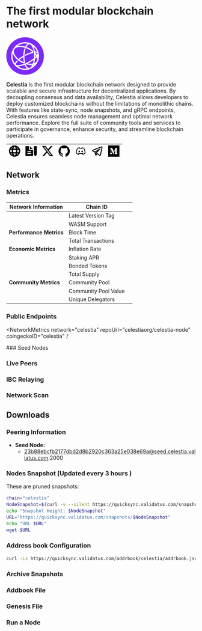 # The first modular blockchain network

![celestia-icon](../hidden-assets/svg/celestia-icon.svg)

**Celestia** is the first modular blockchain network designed to provide scalable and secure infrastructure for decentralized applications. By decoupling consensus and data availability, Celestia allows developers to deploy customized blockchains without the limitations of monolithic chains. With features like state-sync, node snapshots, and gRPC endpoints, Celestia ensures seamless node management and optimal network performance. Explore the full suite of community tools and services to participate in governance, enhance security, and streamline blockchain operations.



| [![www](../hidden-assets/icons/website-icon-15px.svg)](https://celestia.org) | [![docs](../hidden-assets/icons/docs-icon-15px.svg)](https://celestia.org/learn/) | [![x-icon-15px](../hidden-assets/icons/x-icon-15px.svg)](https://twitter.com/CelestiaOrg) | [![github-icon-15px](../hidden-assets/icons/github-icon-15px.svg)](https://github.com/celestiaorg/celestia-node) | [![discord-icon-15px-15px](../hidden-assets/icons/discord-icon-15px.svg)]() | [![telegram-icon-15px.svg](../hidden-assets/icons/telegram-icon-15px.svg)](https://t.me/CelestiaCommunity) | [![medium-icon-15px.svg](../hidden-assets/icons/medium-icon-15px.svg)](https://blog.celestia.org/) |
| ---------------------------------------------------------------------------- | --------------------------------------------------------------------------------- | ----------------------------------------------------------------------------------------- | ---------------------------------------------------------------------------------------------------------------- | --------------------------------------------------------------------------- | ---------------------------------------------------------------------------------------------------------- | -------------------------------------------------------------------------------------------------- |

## Network

### Metrics

| **Network Information** | Chain ID             |     |
| ----------------------- | -------------------- | --- |
|                         | Latest Version Tag   |     |
|                         | WASM Support         |     |
| **Performance Metrics** | Block Time           |     |
|                         | Total Transactions   |     |
| **Economic Metrics**    | Inflation Rate       |     |
|                         | Staking APR          |     |
|                         | Bonded Tokens        |     |
|                         | Total Supply         |     |
| **Community Metrics**   | Community Pool       |     |
|                         | Community Pool Value |     |
|                         | Unique Delegators    |     |




### Public Endpoints

<NetworkMetrics
  network="celestia"
  repoUrl="celestiaorg/celestia-node"
  coingeckoID="celestia"
/

<APITables columns={columns} rows={rows} />
### Seed Nodes

### Live Peers

### IBC Relaying

### Network Scan

## Downloads

### Peering Information

- **Seed Node:**
  - 23b88ebcfb2177dbd2d8b2920c363a25e038e69a@seed.celestia.valiatus.com:2000

### Nodes Snapshot (Updated every 3 hours )

These are pruned snapshots:

```bash
chain="celestia"
NodeSnapshot=$(curl -v --silent https://quicksync.validatus.com/snapshots/ --stderr - | tr '>' '\n' | grep -o "${chain}-.*.tar.lz4" | tail -1)
echo "Snapshot Height: $NodeSnapshot"
URL="https://quicksync.validatus.com/snapshots/$NodeSnapshot"
echo "URL $URL"
wget $URL
```

### Address book Configuration

```bash
curl -Ls https://quicksync.validatus.com/addrbook/celestia/addrbook.json > $HOME/.celestia-app/config/addrbook.json
```

### Archive Snapshots

### Addbook File

### Genesis File

### Run a Node

<NodesAccordian sections={Data} />
